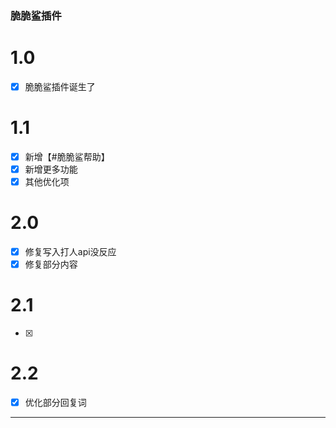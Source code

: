 ### 脆脆鲨插件
# 1.0

- [x] 脆脆鲨插件诞生了 

# 1.1

- [x] 新增【#脆脆鲨帮助】
- [x] 新增更多功能
- [x] 其他优化项

# 2.0

- [x] 修复写入打人api没反应
- [x] 修复部分内容

# 2.1

- [x]

# 2.2

- [x] 优化部分回复词

---